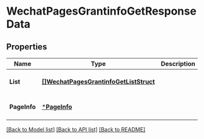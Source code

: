 # WechatPagesGrantinfoGetResponseData

## Properties
Name | Type | Description | Notes
------------ | ------------- | ------------- | -------------
**List** | [**[]WechatPagesGrantinfoGetListStruct**](WechatPagesGrantinfoGetListStruct.md) |  | [optional] [default to null]
**PageInfo** | [***PageInfo**](page_info.md) |  | [optional] [default to null]

[[Back to Model list]](../README.md#documentation-for-models) [[Back to API list]](../README.md#documentation-for-api-endpoints) [[Back to README]](../README.md)


